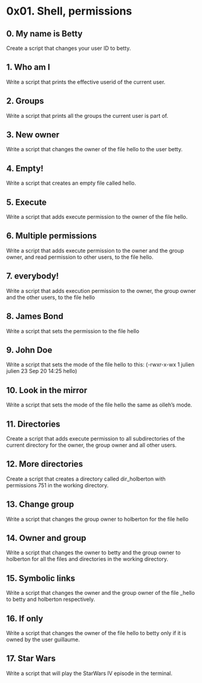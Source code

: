 # 0x01. Shell, permissions

## 0. My name is Betty 

Create a script that changes your user ID to betty.

## 1. Who am I 

Write a script that prints the effective userid of the current user.

## 2. Groups

Write a script that prints all the groups the current user is part of.

## 3. New owner

Write a script that changes the owner of the file hello to the user betty.

## 4. Empty! 

Write a script that creates an empty file called hello.

## 5. Execute

Write a script that adds execute permission to the owner of the file hello.

## 6. Multiple permissions 

Write a script that adds execute permission to the owner and the group owner, and read permission to other users, to the file hello.

## 7. everybody!

Write a script that adds execution permission to the owner, the group owner and the other users, to the file hello

## 8. James Bond

Write a script that sets the permission to the file hello

## 9. John Doe

Write a script that sets the mode of the file hello to this:
(-rwxr-x-wx 1 julien julien 23 Sep 20 14:25 hello)

## 10. Look in the mirror

Write a script that sets the mode of the file hello the same as olleh’s mode.

## 11. Directories

Create a script that adds execute permission to all subdirectories of the current directory for the owner, the group owner and all other users. 

## 12. More directories 

Create a script that creates a directory called dir_holberton with permissions 751 in the working directory.

## 13. Change group

Write a script that changes the group owner to holberton for the file hello

## 14. Owner and group

Write a script that changes the owner to betty and the group owner to holberton for all the files and directories in the working directory.

## 15. Symbolic links

Write a script that changes the owner and the group owner of the file _hello to betty and holberton respectively.

## 16. If only

Write a script that changes the owner of the file hello to betty only if it is owned by the user guillaume.

## 17. Star Wars

Write a script that will play the StarWars IV episode in the terminal.
